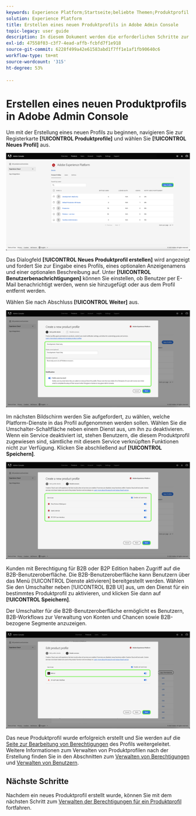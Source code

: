 ```yaml
---
keywords: Experience Platform;Startseite;beliebte Themen;Produktprofil
solution: Experience Platform
title: Erstellen eines neuen Produktprofils in Adobe Admin Console
topic-legacy: user guide
description: In diesem Dokument werden die erforderlichen Schritte zur Erstellung eines neuen Produktprofils in Adobe Admin Console beschrieben. Um mit dem Erstellen eines neuen Profils zu beginnen, gehen Sie zur Registerkarte „Produktprofile“ und klicken Sie auf „Neues Profil“.
exl-id: 47558f03-c3f7-4ead-affb-fcbfd7f1e918
source-git-commit: 6228f499a42e61583abd1f7ff1e1af1fb90640c6
workflow-type: tm+mt
source-wordcount: '315'
ht-degree: 53%

---
```


# Erstellen eines neuen Produktprofils in Adobe Admin Console

Um mit der Erstellung eines neuen Profils zu beginnen, navigieren Sie zur Registerkarte **[!UICONTROL Produktprofile]** und wählen Sie **[!UICONTROL Neues Profil]** aus.

![new-profile](../images/new-profile.png)

Das Dialogfeld **[!UICONTROL Neues Produktprofil erstellen]** wird angezeigt und fordert Sie zur Eingabe eines Profils, eines optionalen Anzeigenamens und einer optionalen Beschreibung auf. Unter **[!UICONTROL Benutzerbenachrichtigungen]** können Sie einstellen, ob Benutzer per E-Mail benachrichtigt werden, wenn sie hinzugefügt oder aus dem Profil entfernt werden.

Wählen Sie nach Abschluss **[!UICONTROL Weiter]** aus.

![create-new-product-profile](../images/create-new-product-profile.png)

Im nächsten Bildschirm werden Sie aufgefordert, zu wählen, welche Platform-Dienste in das Profil aufgenommen werden sollen. Wählen Sie die Umschalter-Schaltfläche neben einem Dienst aus, um ihn zu deaktivieren. Wenn ein Service deaktiviert ist, stehen Benutzern, die diesem Produktprofil zugewiesen sind, sämtliche mit diesem Service verknüpften Funktionen nicht zur Verfügung. Klicken Sie abschließend auf **[!UICONTROL Speichern]**.

![enable-services](../images/enable-services.png)

Kunden mit Berechtigung für B2B oder B2P Edition haben Zugriff auf die B2B-Benutzeroberfläche. Die B2B-Benutzeroberfläche kann Benutzern über das Menü [!UICONTROL Dienste aktivieren] bereitgestellt werden. Wählen Sie den Umschalter neben [!UICONTROL B2B UI] aus, um den Dienst für ein bestimmtes Produktprofil zu aktivieren, und klicken Sie dann auf **[!UICONTROL Speichern]**.

Der Umschalter für die B2B-Benutzeroberfläche ermöglicht es Benutzern, B2B-Workflows zur Verwaltung von Konten und Chancen sowie B2B-bezogene Segmente anzuzeigen.

![enable-b2b](../images/enable-b2b.png)

Das neue Produktprofil wurde erfolgreich erstellt und Sie werden auf die [Seite zur Bearbeitung von Berechtigungen](#edit-permissions) des Profils weitergeleitet. Weitere Informationen zum Verwalten von Produktprofilen nach der Erstellung finden Sie in den Abschnitten zum [Verwalten von Berechtigungen](#manage-permissions-for-a-product-profile) und [Verwalten von Benutzern](#manage-users-for-a-product-profile).

## Nächste Schritte

Nachdem ein neues Produktprofil erstellt wurde, können Sie mit dem nächsten Schritt zum [Verwalten der Berechtigungen für ein Produktprofil](permissions.md) fortfahren.
